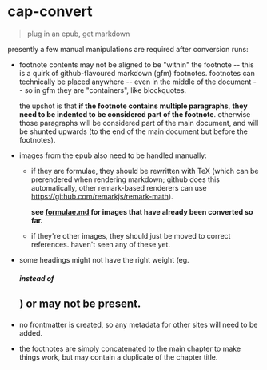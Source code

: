 # cap-convert

> plug in an epub, get markdown

presently a few manual manipulations are required after conversion runs:

- footnote contents may not be aligned to be "within" the footnote -- this is a
  quirk of github-flavoured markdown (gfm) footnotes. footnotes can technically
  be placed anywhere -- even in the middle of the document -- so in gfm they are
  "containers", like blockquotes.

  the upshot is that **if the footnote contains multiple paragraphs**, **they
  need to be indented to be considered part of the footnote**. otherwise those
  paragraphs will be considered part of the main document, and will be shunted
  upwards (to the end of the main document but before the footnotes).

- images from the epub also need to be handled manually:

  - if they are formulae, they should be rewritten with TeX (which can be
    prerendered when rendering markdown; github does this automatically, other
    remark-based renderers can use https://github.com/remarkjs/remark-math).

    **see [formulae.md](formulae.md) for images that have already been converted
    so far.**

  - if they're other images, they should just be moved to correct references.
    haven't seen any of these yet.

- some headings might not have the right weight (eg. <h5> instead of <h2>) or
  may not be present.

- no frontmatter is created, so any metadata for other sites will need to be
  added.

- the footnotes are simply concatenated to the main chapter to make things work,
  but may contain a duplicate of the chapter title.
